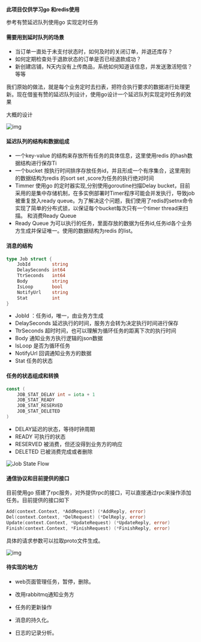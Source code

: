 **此项目仅供学习go 和redis使用**

参考有赞延迟队列使用go 实现定时任务

#### 需要用到延时队列的场景

- 当订单一直处于未支付状态时，如何及时的关闭订单，并退还库存？
- 如何定期检查处于退款状态的订单是否已经退款成功？
- 新创建店铺，N天内没有上传商品，系统如何知道该信息，并发送激活短信？等等

我们原始的做法，就是每个业务定时去扫表，把符合执行要求的数据进行处理更新。现在借鉴有赞的延迟队列设计，使用go设计一个延迟队列实现定时任务的效果

大概的设计

![img](https://tech.youzan.com/content/images/2016/03/delay-queue.png)

#### 延迟队列的结构和数据组成

- 一个key-value 的结构来存放所有任务的具体信息，这里使用redis 的hash数据结构进行保存Ti
- 一个bucket 按执行时间排序存放任务id，并且形成一个有序集合，这里用到的数据结构为redis 的sort set ,score为任务的执行绝对时间
- Timmer 使用go 的定时器实现,分别使用goroutine扫描Delay bucket，目前采用的是集中存储机制，在多实例部署时Timer程序可能会并发执行，导致job被重复放入ready queue。为了解决这个问题，我们使用了redis的setnx命令实现了简单的分布式锁，以保证每个bucket每次只有一个timer thread来扫描。 和消费Ready Queue
- Ready Queue 为可以执行的任务，里面存放的数据为任务id,任务id各个业务方生成并保证唯一。使用的数据结构为redis 的list。

#### 消息的结构

```go
type Job struct {
	JobId        string 
	DelaySeconds int64 
	TtrSeconds   int64 
	Body         string 
	IsLoop       bool   
	NotifyUrl    string 
	Stat         int  
}
```

- JobId ：任务id，唯一，由业务方生成
- DelaySeconds 延迟执行的时间，服务方会转为决定执行时间进行保存
- TtrSeconds 超时时间，也可以理解为循环任务的距离下次的执行时间
- Body 通知业务方执行逻辑的json数据
- IsLoop 是否为循环任务
- NotifyUrl 回调通知业务方的数据
- Stat 任务的状态

#### 任务的状态组成和转换

```go
const (
	JOB_STAT_DELAY int = iota + 1
	JOB_STAT_READY
	JOB_STAT_RESERVED
	JOB_STAT_DELETED
)
```

- DELAY延迟的状态，等待时钟周期
- READY 可执行的状态
- RESERVED 被消费，但还没得到业务方的响应
- DELETED 已被消费完成或者删除

![Job State Flow](https://tech.youzan.com/content/images/2016/03/job-state.png)

#### 通信协议和目前提供的接口

目前使用go 搭建了rpc服务，对外提供rpc的接口，可以直接通过rpc来操作添加任务。目前提供的接口如下

```go
Add(context.Context, *AddRequest) (*AddReply, error)
Del(context.Context, *DelRequest) (*DelReply, error)
Update(context.Context, *UpdateRequest) (*UpdateReply, error)
Finish(context.Context, *FinishRequest) (*FinishReply, error)
```

具体的请求参数可以拉取proto文件生成。

![img](https://s3.bmp.ovh/imgs/2022/03/fc26779843b488e6.jpeg)



#### 待实现的地方

- web页面管理任务，暂停，删除。

- 改用rabbitmq通知业务方

- 任务的更新操作

- 消息的持久化。

- 日志的记录分析。

  





